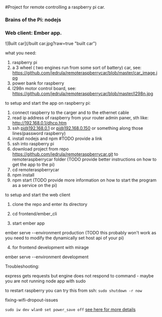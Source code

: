 #Project for remote controlling a raspberry pi car. 
### Brains of the Pi: nodejs
### Web client: Ember app.

![Built car](/built car.jpg?raw=true "built car")

what you need:

1. raspberry pi
2. a 3 wheel ( two engines run from some sort of battery) car, see: https://github.com/jedrula/remoteraspberrycar/blob/master/car_image.jpg
3. power bank for raspberry
4. l298n motor control board, see: https://github.com/jedrula/remoteraspberrycar/blob/master/l298n.jpg

to setup and start the app on raspberry pi:

1. connect raspberry to the carger and to the ethernet cable
2. read ip address of raspberry from your router admin paner, sth like: http://192.168.0.1/dhcp.htm
3. ssh pi@192.168.0.1 or pi@192.168.0.150 or something along those lines(password raspberry)
4. install nodejs and npm #TODO provide a link
5. ssh into raspberry pi
6. download project from repo https://github.com/jedrula/remoteraspberrycar.git to remoteraspberrycar folder (TODO provide better instructions on how to get the app to the pi)
7. cd remoteraspberrycar
8. npm install
9. npm start (TODO provide more information on how to start the program as a service on the pi)


to setup and start the web client 

1. clone the repo and enter its directory

2. cd frontend/ember_cli

3. start ember app

  ember serve --environment production (TODO this probably won't work as you need to modify the dynamically set host api of your pi)  

4. for frontend development with mirage

  ember serve --environment development


Troubleshooting:

  express gets requests but engine does not respond to command - maybe you are not running node app with sudo

  to restart raspberry you can try this from ssh:
  `sudo shutdown -r now`

  fixing-wifi-dropout-issues
  
  `sudo iw dev wlan0 set power_save off`
    [see here for more details](http://qdosmsq.dunbar-it.co.uk/blog/2016/03/does-your-raspberry-pi-3-lose-wifi-connections-after-a-while/)  
   
